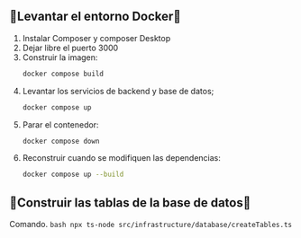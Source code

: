 ## 🐋Levantar el entorno Docker🐋
1. Instalar Composer y composer Desktop
2. Dejar libre el puerto 3000
3. Construir la imagen:
    ```bash
    docker compose build
    ```
4. Levantar los servicios de backend y base de datos;
    ```bash
    docker compose up
    ```
5. Parar el contenedor:
    ```bash
    docker compose down
    ```
6. Reconstruir cuando se modifiquen las dependencias:
    ```bash
    docker compose up --build
    ```

## 👷Construir las tablas de la base de datos👷
Comando.
    ```bash
    npx ts-node src/infrastructure/database/createTables.ts
    ```
